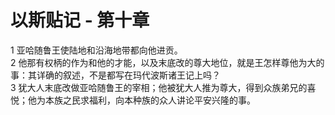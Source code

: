 # 以斯贴记 - 第十章
  
 1 亚哈随鲁王使陆地和沿海地带都向他进贡。  
 2 他那有权柄的作为和他的才能，以及末底改的尊大地位，就是王怎样尊他为大的事：其详确的叙述，不是都写在玛代波斯诸王记上吗？  
 3 犹大人末底改做亚哈随鲁王的宰相；他被犹大人推为尊大，得到众族弟兄的喜悦；他为本族之民求福利，向本种族的众人讲论平安兴隆的事。